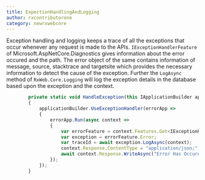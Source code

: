 ```yaml
---
title: ExpectionHandlingAndLogging
author: rxcontributorone
category: newrxwebcore 
---
```


Exception handling and logging keeps a trace of all the exceptions that occur whenever any request is made to the APIs. `IExceptionHandlerFeature` of Microsoft.AspNetCore.Diagnostics gives information about the error occured and the path. The error object of the same contains information of message, source, stacktrace and targetsite which provides the necessary information to detect the cause of the exception. Further the `LogAsync` method of `RxWeb.Core.Logging` will log the exception details in the database based upon the exception and the context.

```js
        private static void HandleException(this IApplicationBuilder applicationBuilder)
        {
            applicationBuilder.UseExceptionHandler(errorApp =>
            {
                errorApp.Run(async context =>
                {
                    var errorFeature = context.Features.Get<IExceptionHandlerFeature>();
                    var exception = errorFeature.Error;
					var traceId = await exception.LogAsync(context);
                    context.Response.ContentType = "application/json;";
                    await context.Response.WriteAsync("Error Has Occured.");
                });
            });
        }
```